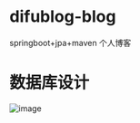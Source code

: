 # difublog-blog
springboot+jpa+maven  个人博客

# 数据库设计
![image](https://user-images.githubusercontent.com/78295307/198858595-29b99080-22f4-48fd-a5ac-7026a435f76e.png)
